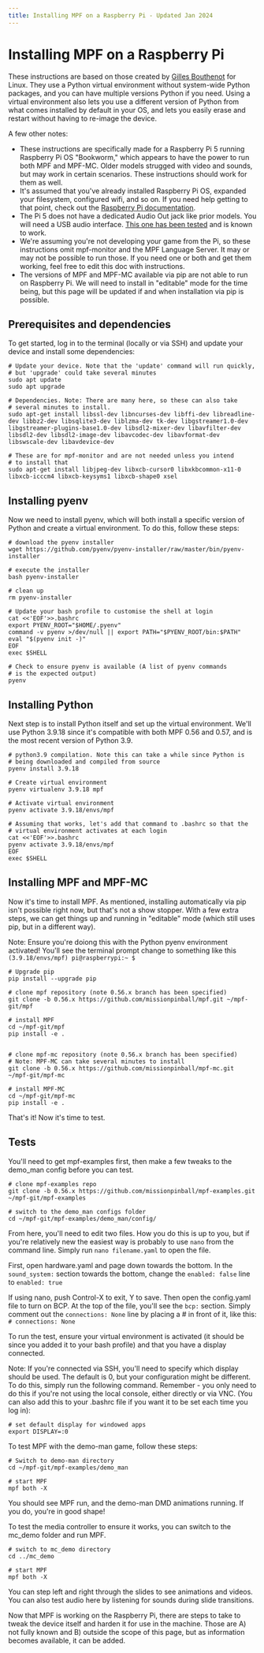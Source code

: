 ```yaml
---
title: Installing MPF on a Raspberry Pi - Updated Jan 2024
---
```


# Installing MPF on a Raspberry Pi

These instructions are based on those created by [Gilles Bouthenot](https://github.com/orgs/missionpinball/discussions/115) for Linux. They use a Python virtual environment without system-wide Python packages, and you can have multiple versions Python if you need. Using a virtual environment also lets you use a different version of Python from what comes installed by default in your OS, and lets you easily erase and restart without having to re-image the device.

A few other notes:

* These instructions are specifically made for a Raspberry Pi 5 running Raspberry Pi OS "Bookworm," which appears to have the power to run both MPF and MPF-MC. Older models strugged with video and sounds, but may work in certain scenarios. These instructions should work for them as well.
* It's assumed that you've already installed Raspberry Pi OS, expanded your filesystem, configured wifi, and so on. If you need help getting to that point, check out the [Raspberry Pi documentation](https://www.raspberrypi.com/documentation/computers/getting-started.html).
* The Pi 5 does not have a dedicated Audio Out jack like prior models. You will need a USB audio interface. [This one has been tested](https://www.amazon.com/Adapter-External-Converter-Compatible-Desktops/dp/B099FLWJD3) and is known to work. 
* We're assuming you're not developing your game from the Pi, so these instructions omit mpf-monitor and the MPF Language Server. It may or may not be possible to run those. If you need one or both and get them working, feel free to edit this doc with instructions.
* The versions of MPF and MPF-MC available via pip are not able to run on Raspberry Pi. We will need to install in "editable" mode for the time being, but this page will be updated if and when installation via pip is possible.

## Prerequisites and dependencies

To get started, log in to the terminal (locally or via SSH) and update your device and install some dependencies:

``` shell
# Update your device. Note that the 'update' command will run quickly,
# but 'upgrade' could take several minutes
sudo apt update
sudo apt upgrade

# Dependencies. Note: There are many here, so these can also take
# several minutes to install.
sudo apt-get install libssl-dev libncurses-dev libffi-dev libreadline-dev libbz2-dev libsqlite3-dev liblzma-dev tk-dev libgstreamer1.0-dev libgstreamer-plugins-base1.0-dev libsdl2-mixer-dev libavfilter-dev libsdl2-dev libsdl2-image-dev libavcodec-dev libavformat-dev libswscale-dev libavdevice-dev

# These are for mpf-monitor and are not needed unless you intend
# to install that
sudo apt-get install libjpeg-dev libxcb-cursor0 libxkbcommon-x11-0 libxcb-icccm4 libxcb-keysyms1 libxcb-shape0 xsel
```

## Installing pyenv

Now we need to install pyenv, which will both install a specific version of Python and create a virtual environment. To do this, follow these steps:

``` shell
# download the pyenv installer
wget https://github.com/pyenv/pyenv-installer/raw/master/bin/pyenv-installer

# execute the installer
bash pyenv-installer

# clean up
rm pyenv-installer

# Update your bash profile to customise the shell at login
cat <<'EOF'>>.bashrc
export PYENV_ROOT="$HOME/.pyenv"
command -v pyenv >/dev/null || export PATH="$PYENV_ROOT/bin:$PATH"
eval "$(pyenv init -)"
EOF
exec $SHELL

# Check to ensure pyenv is available (A list of pyenv commands
# is the expected output)
pyenv
```

## Installing Python

Next step is to install Python itself and set up the virtual environment. We'll use Python 3.9.18 since it's compatible with both MPF 0.56 and 0.57, and is the most recent version of Python 3.9.

``` shell
# python3.9 compilation. Note this can take a while since Python is
# being downloaded and compiled from source
pyenv install 3.9.18

# Create virtual environment
pyenv virtualenv 3.9.18 mpf

# Activate virtual environment
pyenv activate 3.9.18/envs/mpf

# Assuming that works, let's add that command to .bashrc so that the
# virtual environment activates at each login
cat <<'EOF'>>.bashrc
pyenv activate 3.9.18/envs/mpf
EOF
exec $SHELL
```

## Installing MPF and MPF-MC

Now it's time to install MPF. As mentioned, installing automatically via pip isn't possible right now, but that's not a show stopper. With a few extra steps, we can get things up and running in "editable" mode (which still uses pip, but in a different way).

Note: Ensure you're doiong this with the Python pyenv environment activated! You'll see the terminal prompt change to something like this `(3.9.18/envs/mpf) pi@raspberrypi:~ $ `

``` shell
# Upgrade pip
pip install --upgrade pip

# clone mpf repository (note 0.56.x branch has been specified)
git clone -b 0.56.x https://github.com/missionpinball/mpf.git ~/mpf-git/mpf

# install MPF
cd ~/mpf-git/mpf
pip install -e .


# clone mpf-mc repository (note 0.56.x branch has been specified)
# Note: MPF-MC can take several minutes to install
git clone -b 0.56.x https://github.com/missionpinball/mpf-mc.git ~/mpf-git/mpf-mc

# install MPF-MC
cd ~/mpf-git/mpf-mc
pip install -e .
```

That's it! Now it's time to test. 

## Tests
You'll need to get mpf-examples first, then make a few tweaks to the demo_man config before you can test.

``` shell
# clone mpf-examples repo
git clone -b 0.56.x https://github.com/missionpinball/mpf-examples.git ~/mpf-git/mpf-examples

# switch to the demo_man configs folder
cd ~/mpf-git/mpf-examples/demo_man/config/

```

From here, you'll need to edit two files. How you do this is up to you, but if you're relatively new the easiest way is probably to use `nano` from the command line. Simply run `nano filename.yaml` to open the file. 

First, open hardware.yaml and page down towards the bottom. In the `sound_system:` section towards the bottom, change the `enabled: false` line to `enabled: true`

If using nano, push Control-X to exit, Y to save. Then open the config.yaml file to turn on BCP. At the top of the file, you'll see the `bcp:` section. Simply comment out the `connections: None` line by placing a # in front of it, like this: `# connections: None`

To run the test, ensure your virtual environment is activated (it should be since you added it to your bash profile) and that you have a display connected. 

Note: If you're connected via SSH, you'll need to specify which display should be used. The default is 0, but your configuration might be different. To do this, simply run the following command. Remember - you only need to do this if you're not using the local console, either directly or via VNC. (You can also add this to your .bashrc file if you want it to be set each time you log in):

``` shell
# set default display for windowed apps
export DISPLAY=:0
```

To test MPF with the demo-man game, follow these steps:

``` shell
# Switch to demo-man directory
cd ~/mpf-git/mpf-examples/demo_man

# start MPF
mpf both -X
```

You should see MPF run, and the demo-man DMD animations running. If you do, you're in good shape!

To test the media controller to ensure it works, you can switch to the mc_demo folder and run MPF.

``` shell
# switch to mc_demo directory
cd ../mc_demo

# start MPF
mpf both -X
```

You can step left and right through the slides to see animations and videos. You can also test audio here by listening for sounds during slide transitions.

Now that MPF is working on the Raspberry Pi, there are steps to take to tweak the device itself and harden it for use in the machine. Those are A) not fully known and B) outside the scope of this page, but as information becomes available, it can be added. 



